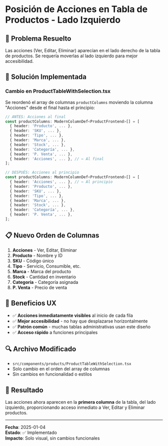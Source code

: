 # Posición de Acciones en Tabla de Productos - Lado Izquierdo

## 🎯 Problema Resuelto
Las acciones (Ver, Editar, Eliminar) aparecían en el lado derecho de la tabla de productos. Se requería moverlas al lado izquierdo para mejor accesibilidad.

## 🔧 Solución Implementada

### **Cambio en ProductTableWithSelection.tsx**
Se reordenó el array de columnas `productColumns` moviendo la columna "Acciones" desde el final hasta el principio:

```typescript
// ANTES: Acciones al final
const productColumns: ModernColumnDef<ProductFrontend>[] = [
  { header: 'Producto', ... },
  { header: 'SKU', ... },
  { header: 'Tipo', ... },
  { header: 'Marca', ... },
  { header: 'Stock', ... },
  { header: 'Categoría', ... },
  { header: 'P. Venta', ... },
  { header: 'Acciones', ... }, // ← Al final
];

// DESPUÉS: Acciones al principio
const productColumns: ModernColumnDef<ProductFrontend>[] = [
  { header: 'Acciones', ... }, // ← Al principio
  { header: 'Producto', ... },
  { header: 'SKU', ... },
  { header: 'Tipo', ... },
  { header: 'Marca', ... },
  { header: 'Stock', ... },
  { header: 'Categoría', ... },
  { header: 'P. Venta', ... },
];
```

## 📋 Nuevo Orden de Columnas
1. **Acciones** - Ver, Editar, Eliminar
2. **Producto** - Nombre y ID
3. **SKU** - Código único
4. **Tipo** - Servicio, Consumible, etc.
5. **Marca** - Marca del producto
6. **Stock** - Cantidad en inventario
7. **Categoría** - Categoría asignada
8. **P. Venta** - Precio de venta

## 🎨 Beneficios UX
- ✅ **Acciones inmediatamente visibles** al inicio de cada fila
- ✅ **Mejor accesibilidad** - no hay que desplazarse horizontalmente
- ✅ **Patrón común** - muchas tablas administrativas usan este diseño
- ✅ **Acceso rápido** a funciones principales

## 🔍 Archivo Modificado
- `src/components/products/ProductTableWithSelection.tsx`
- Solo cambio en el orden del array de columnas
- Sin cambios en funcionalidad o estilos

## 🎉 Resultado
Las acciones ahora aparecen en la **primera columna** de la tabla, del lado izquierdo, proporcionando acceso inmediato a Ver, Editar y Eliminar productos.

---
**Fecha**: 2025-01-04  
**Estado**: ✅ Implementado  
**Impacto**: Solo visual, sin cambios funcionales 